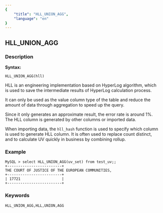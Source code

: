 ```yaml
---
{
    "title": "HLL_UNION_AGG",
    "language": "en"
}
---
```


<!-- 
Licensed to the Apache Software Foundation (ASF) under one
or more contributor license agreements.  See the NOTICE file
distributed with this work for additional information
regarding copyright ownership.  The ASF licenses this file
to you under the Apache License, Version 2.0 (the
"License"); you may not use this file except in compliance
with the License.  You may obtain a copy of the License at

  http://www.apache.org/licenses/LICENSE-2.0

Unless required by applicable law or agreed to in writing,
software distributed under the License is distributed on an
"AS IS" BASIS, WITHOUT WARRANTIES OR CONDITIONS OF ANY
KIND, either express or implied.  See the License for the
specific language governing permissions and limitations
under the License.
-->

## HLL_UNION_AGG
### Description
**Syntax:**

`HLL_UNION_AGG(hll)`


HLL is an engineering implementation based on HyperLog algorithm, which is used to save the intermediate results of HyperLog calculation process.

It can only be used as the value column type of the table and reduce the amount of data through aggregation to speed up the query.

Since it only generates an approximate result, the error rate is around 1%. The HLL column is generated by other columns or imported data.

When importing data, the `hll_hash` function is used to specify which column is used to generate HLL column. It is often used to replace count distinct, and to calculate UV quickly in business by combining rollup.

### Example
```
MySQL > select HLL_UNION_AGG(uv_set) from test_uv;;
+-------------------------+
THE COURT OF JUSTICE OF THE EUROPEAN COMMUNITIES,
+-------------------------+
| 17721                   |
+-------------------------+
```
### Keywords
```
HLL_UNION_AGG,HLL,UNION,AGG
```

